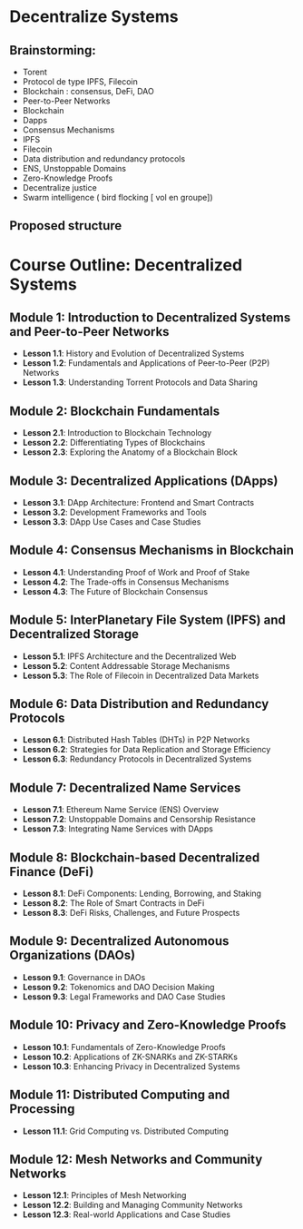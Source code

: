 # Decentralize Systems

## Brainstorming:

- Torent
- Protocol de type IPFS, Filecoin
- Blockchain : consensus, DeFi, DAO
- Peer-to-Peer Networks
- Blockchain
- Dapps
- Consensus Mechanisms
- IPFS
- Filecoin
- Data distribution and redundancy protocols
- ENS, Unstoppable Domains
- Zero-Knowledge Proofs
- Decentralize justice
- Swarm intelligence ( bird flocking [ vol en groupe])

## Proposed structure

# Course Outline: Decentralized Systems

## Module 1: Introduction to Decentralized Systems and Peer-to-Peer Networks
- **Lesson 1.1**: History and Evolution of Decentralized Systems
- **Lesson 1.2**: Fundamentals and Applications of Peer-to-Peer (P2P) Networks
- **Lesson 1.3**: Understanding Torrent Protocols and Data Sharing

## Module 2: Blockchain Fundamentals
- **Lesson 2.1**: Introduction to Blockchain Technology
- **Lesson 2.2**: Differentiating Types of Blockchains
- **Lesson 2.3**: Exploring the Anatomy of a Blockchain Block

## Module 3: Decentralized Applications (DApps)
- **Lesson 3.1**: DApp Architecture: Frontend and Smart Contracts
- **Lesson 3.2**: Development Frameworks and Tools
- **Lesson 3.3**: DApp Use Cases and Case Studies

## Module 4: Consensus Mechanisms in Blockchain
- **Lesson 4.1**: Understanding Proof of Work and Proof of Stake
- **Lesson 4.2**: The Trade-offs in Consensus Mechanisms
- **Lesson 4.3**: The Future of Blockchain Consensus

## Module 5: InterPlanetary File System (IPFS) and Decentralized Storage
- **Lesson 5.1**: IPFS Architecture and the Decentralized Web
- **Lesson 5.2**: Content Addressable Storage Mechanisms
- **Lesson 5.3**: The Role of Filecoin in Decentralized Data Markets

## Module 6: Data Distribution and Redundancy Protocols
- **Lesson 6.1**: Distributed Hash Tables (DHTs) in P2P Networks
- **Lesson 6.2**: Strategies for Data Replication and Storage Efficiency
- **Lesson 6.3**: Redundancy Protocols in Decentralized Systems

## Module 7: Decentralized Name Services
- **Lesson 7.1**: Ethereum Name Service (ENS) Overview
- **Lesson 7.2**: Unstoppable Domains and Censorship Resistance
- **Lesson 7.3**: Integrating Name Services with DApps

## Module 8: Blockchain-based Decentralized Finance (DeFi)
- **Lesson 8.1**: DeFi Components: Lending, Borrowing, and Staking
- **Lesson 8.2**: The Role of Smart Contracts in DeFi
- **Lesson 8.3**: DeFi Risks, Challenges, and Future Prospects

## Module 9: Decentralized Autonomous Organizations (DAOs)
- **Lesson 9.1**: Governance in DAOs
- **Lesson 9.2**: Tokenomics and DAO Decision Making
- **Lesson 9.3**: Legal Frameworks and DAO Case Studies

## Module 10: Privacy and Zero-Knowledge Proofs
- **Lesson 10.1**: Fundamentals of Zero-Knowledge Proofs
- **Lesson 10.2**: Applications of ZK-SNARKs and ZK-STARKs
- **Lesson 10.3**: Enhancing Privacy in Decentralized Systems

## Module 11: Distributed Computing and Processing
- **Lesson 11.1**: Grid Computing vs. Distributed Computing

## Module 12: Mesh Networks and Community Networks
- **Lesson 12.1**: Principles of Mesh Networking
- **Lesson 12.2**: Building and Managing Community Networks
- **Lesson 12.3**: Real-world Applications and Case Studies

